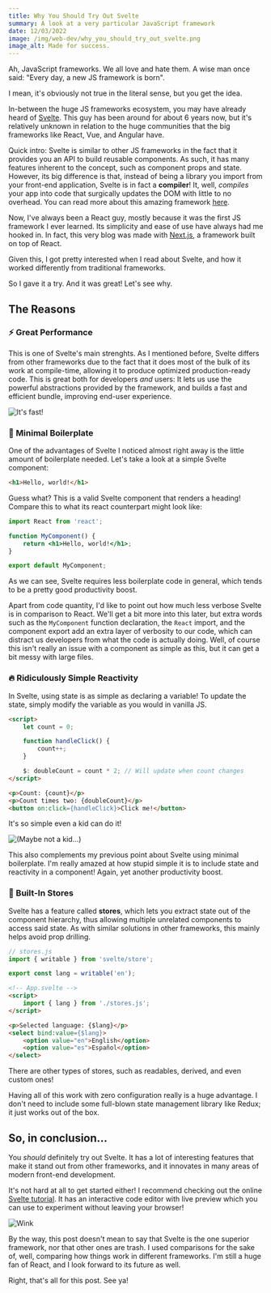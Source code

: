 ```yaml
---
title: Why You Should Try Out Svelte
summary: A look at a very particular JavaScript framework
date: 12/03/2022
image: /img/web-dev/why_you_should_try_out_svelte.png
image_alt: Made for success.
---
```


Ah, JavaScript frameworks. We all love and hate them. A wise man once said: "Every day, a new JS framework is born".

I mean, it's obviously not true in the literal sense, but you get the idea.

In-between the huge JS frameworks ecosystem, you may have already heard of [Svelte](https://svelte.dev/). This guy has been around for about 6 years now, but it's relatively unknown in relation to the huge communities that the big frameworks like React, Vue, and Angular have.

Quick intro: Svelte is similar to other JS frameworks in the fact that it provides you an API to build reusable components. As such, it has many features inherent to the concept, such as component props and state. However, its big difference is that, instead of being a library you import from your front-end application, Svelte is in fact a **compiler**! It, well, _compiles_ your app into code that surgically updates the DOM with little to no overhead. You can read more about this amazing framework [here](https://en.wikipedia.org/wiki/Svelte).

Now, I've always been a React guy, mostly because it was the first JS framework I ever learned. Its simplicity and ease of use have always had me hooked in. In fact, this very blog was made with [Next.js](https://nextjs.org/), a framework built on top of React.

Given this, I got pretty interested when I read about Svelte, and how it worked differently from traditional frameworks.

So I gave it a try. And it was great! Let's see why.

## The Reasons

### ⚡ Great Performance

This is one of Svelte's main strenghts. As I mentioned before, Svelte differs from other frameworks due to the fact that it does most of the bulk of its work at compile-time, allowing it to produce optimized production-ready code. This is great both for developers _and_ users: It lets us use the powerful abstractions provided by the framework, and builds a fast and efficient bundle, improving end-user experience.

![It's fast!](/img/guy_running.gif)

### 🧱 Minimal Boilerplate

One of the advantages of Svelte I noticed almost right away is the little amount of boilerplate needed. Let's take a look at a simple Svelte component:

```html
<h1>Hello, world!</h1>
```

Guess what? This is a valid Svelte component that renders a heading! Compare this to what its react counterpart might look like:

```jsx
import React from 'react';

function MyComponent() {
	return <h1>Hello, world!</h1>;
}

export default MyComponent;
```

As we can see, Svelte requires less boilerplate code in general, which tends to be a pretty good productivity boost.

Apart from code quantity, I'd like to point out how much less verbose Svelte is in comparison to React. We'll get a bit more into this later, but extra words such as the `MyComponent` function declaration, the `React` import, and the component export add an extra layer of verbosity to our code, which can distract us developers from what the code is actually doing. Well, of course this isn't really an issue with a component as simple as this, but it can get a bit messy with large files.

### 🔥 Ridiculously Simple Reactivity

In Svelte, using state is as simple as declaring a variable! To update the state, simply modify the variable as you would in vanilla JS.

```html
<script>
	let count = 0;

	function handleClick() {
		count++;
	}

	$: doubleCount = count * 2; // Will update when count changes
</script>

<p>Count: {count}</p>
<p>Count times two: {doubleCount}</p>
<button on:click={handleClick}>Click me!</button>
```

It's so simple even a kid can do it!

![(Maybe not a kid...)](/img/kid_falling.gif)

This also complements my previous point about Svelte using minimal boilerplate. I'm really amazed at how stupid simple it is to include state and reactivity in a component! Again, yet another productivity boost.

### 🏪 Built-In Stores

Svelte has a feature called **stores**, which lets you extract state out of the component hierarchy, thus allowing multiple unrelated components to access said state. As with similar solutions in other frameworks, this mainly helps avoid prop drilling.

```js
// stores.js
import { writable } from 'svelte/store';

export const lang = writable('en');
```

```html
<!-- App.svelte -->
<script>
	import { lang } from './stores.js';
</script>

<p>Selected language: {$lang}</p>
<select bind:value={$lang}>
	<option value="en">English</option>
	<option value="es">Español</option>
</select>
```

There are other types of stores, such as readables, derived, and even custom ones!

Having all of this work with zero configuration really is a huge advantage. I don't need to include some full-blown state management library like Redux; it just works out of the box.

## So, in conclusion...

You _should_ definitely try out Svelte. It has a lot of interesting features that make it stand out from other frameworks, and it innovates in many areas of modern front-end development.

It's not hard at all to get started either! I recommend checking out the online [Svelte tutorial](https://svelte.dev/tutorial/). It has an interactive code editor with live preview which you can use to experiment without leaving your browser!

![Wink](/img/harry_wink.gif)

By the way, this post doesn't mean to say that Svelte is the one superior framework, nor that other ones are trash. I used comparisons for the sake of, well, comparing how things work in different frameworks. I'm still a huge fan of React, and I look forward to its future as well.

Right, that's all for this post. See ya!
